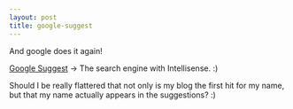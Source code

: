 ```yaml
---
layout: post
title: google-suggest
---
```

And google does it again!

[Google Suggest](http://www.google.com/webhp?complete=1&hl=en) -\> The
search engine with Intellisense. :)

Should I be really flattered that not only is my blog the first hit for
my name, but that my name actually appears in the suggestions? :)
